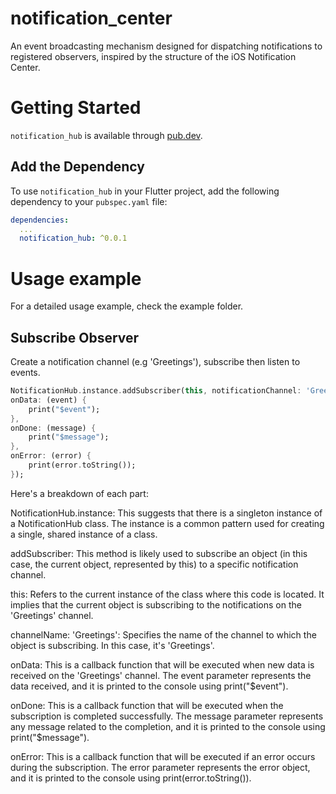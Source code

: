 <!--
This README describes the package. If you publish this package to pub.dev,
this README's contents appear on the landing page for your package.

For information about how to write a good package README, see the guide for
[writing package pages](https://dart.dev/guides/libraries/writing-package-pages).

For general information about developing packages, see the Dart guide for
[creating packages](https://dart.dev/guides/libraries/create-library-packages)
and the Flutter guide for
[developing packages and plugins](https://flutter.dev/developing-packages).
-->

# notification_center

An event broadcasting mechanism designed for dispatching notifications to registered observers, inspired by the structure of the iOS Notification Center.

# Getting Started

`notification_hub` is available through [pub.dev](https://pub.dev).

## Add the Dependency

To use `notification_hub` in your Flutter project, add the following dependency to your `pubspec.yaml` file:

```yaml
dependencies:
  ...
  notification_hub: ^0.0.1
```

# Usage example

For a detailed usage example, check the example folder.

## Subscribe Observer

Create a notification channel (e.g 'Greetings'), subscribe then listen to events. 

```dart
NotificationHub.instance.addSubscriber(this, notificationChannel: 'Greetings', 
onData: (event) {
    print("$event");
}, 
onDone: (message) {
    print("$message");
}, 
onError: (error) {
    print(error.toString());
});
```
Here's a breakdown of each part:

NotificationHub.instance: This suggests that there is a singleton instance of a NotificationHub class. The instance is a common pattern used for creating a single, shared instance of a class.

addSubscriber: This method is likely used to subscribe an object (in this case, the current object, represented by this) to a specific notification channel.

this: Refers to the current instance of the class where this code is located. It implies that the current object is subscribing to the notifications on the 'Greetings' channel.

channelName: 'Greetings': Specifies the name of the channel to which the object is subscribing. In this case, it's 'Greetings'.

onData: This is a callback function that will be executed when new data is received on the 'Greetings' channel. The event parameter represents the data received, and it is printed to the console using print("$event").

onDone: This is a callback function that will be executed when the subscription is completed successfully. The message parameter represents any message related to the completion, and it is printed to the console using print("$message").

onError: This is a callback function that will be executed if an error occurs during the subscription. The error parameter represents the error object, and it is printed to the console using print(error.toString()).

